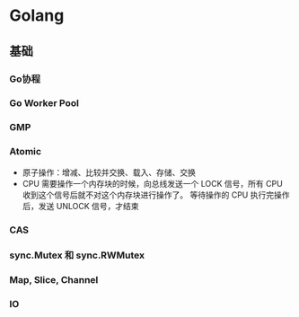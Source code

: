 # Golang

## 基础

### Go协程

### Go Worker Pool

### GMP

### Atomic

- 原子操作：增减、比较并交换、载入、存储、交换
- CPU 需要操作一个内存块的时候，向总线发送一个 LOCK 信号，所有 CPU 收到这个信号后就不对这个内存块进行操作了。 等待操作的 CPU 执行完操作后，发送 UNLOCK 信号，才结束

### CAS

### sync.Mutex 和 sync.RWMutex

### Map, Slice, Channel

### IO